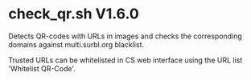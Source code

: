 check_qr.sh V1.6.0
==================

Detects QR-codes with URLs in images and checks the corresponding domains against multi.surbl.org blacklist. 

Trusted URLs can be whitelisted in CS web interface using the URL list 'Whitelist QR-Code'.
